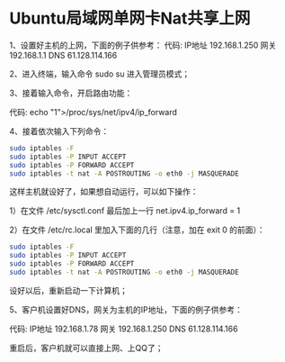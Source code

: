 # Ubuntu局域网单网卡Nat共享上网

1、设置好主机的上网，下面的例子供参考：
代码:
IP地址 192.168.1.250
网关   192.168.1.1
DNS   61.128.114.166


2、进入终端，输入命令 sudo su 进入管理员模式；

3、接着输入命令，开启路由功能：

代码:
echo "1">/proc/sys/net/ipv4/ip_forward


4、接着依次输入下列命令：

```bash
sudo iptables -F
sudo iptables -P INPUT ACCEPT
sudo iptables -P FORWARD ACCEPT
sudo iptables -t nat -A POSTROUTING -o eth0 -j MASQUERADE
```

这样主机就设好了，如果想自动运行，可以如下操作：

1）在文件 /etc/sysctl.conf 最后加上一行 net.ipv4.ip_forward = 1

2）在文件 /etc/rc.local 里加入下面的几行（注意，加在 exit 0 的前面）：

```bash
sudo iptables -F
sudo iptables -P INPUT ACCEPT
sudo iptables -P FORWARD ACCEPT
sudo iptables -t nat -A POSTROUTING -o eth0 -j MASQUERADE
```

设好以后，重新启动一下计算机；

5、客户机设置好DNS，网关为主机的IP地址，下面的例子供参考：

代码:
IP地址 192.168.1.78
网关   192.168.1.250
DNS   61.128.114.166


重启后，客户机就可以直接上网、上QQ了；
